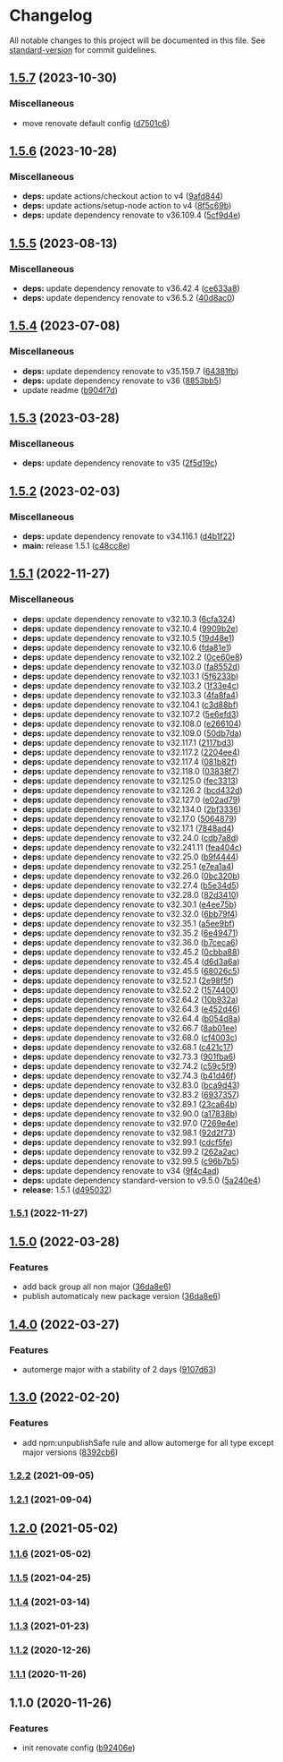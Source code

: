 # Changelog

All notable changes to this project will be documented in this file. See [standard-version](https://github.com/conventional-changelog/standard-version) for commit guidelines.

## [1.5.7](https://github.com/emmanuelgautier/renovate-config/compare/v1.5.6...v1.5.7) (2023-10-30)


### Miscellaneous

* move renovate default config ([d7501c6](https://github.com/emmanuelgautier/renovate-config/commit/d7501c66bb8dbdd7f9343d2b48d3a73ca3e12f4f))

## [1.5.6](https://github.com/emmanuelgautier/renovate-config/compare/v1.5.5...v1.5.6) (2023-10-28)


### Miscellaneous

* **deps:** update actions/checkout action to v4 ([9afd844](https://github.com/emmanuelgautier/renovate-config/commit/9afd8447b204e604a78db999902ddcd2d762d2a4))
* **deps:** update actions/setup-node action to v4 ([8f5c69b](https://github.com/emmanuelgautier/renovate-config/commit/8f5c69b65f8f713069549b11895d30a439880e0d))
* **deps:** update dependency renovate to v36.109.4 ([5cf9d4e](https://github.com/emmanuelgautier/renovate-config/commit/5cf9d4e23ffe0e5332506d78a3832baa6d8eed49))

## [1.5.5](https://github.com/emmanuelgautier/renovate-config/compare/v1.5.4...v1.5.5) (2023-08-13)


### Miscellaneous

* **deps:** update dependency renovate to v36.42.4 ([ce633a8](https://github.com/emmanuelgautier/renovate-config/commit/ce633a8b637e90ab536b78b6d27fdaa4eea3f630))
* **deps:** update dependency renovate to v36.5.2 ([40d8ac0](https://github.com/emmanuelgautier/renovate-config/commit/40d8ac0fc526501b1eed2bda45dd80f4162cd91f))

## [1.5.4](https://github.com/emmanuelgautier/renovate-config/compare/v1.5.3...v1.5.4) (2023-07-08)


### Miscellaneous

* **deps:** update dependency renovate to v35.159.7 ([64381fb](https://github.com/emmanuelgautier/renovate-config/commit/64381fbb2b85a3c5839fb9ff663c39e8672029ad))
* **deps:** update dependency renovate to v36 ([8853bb5](https://github.com/emmanuelgautier/renovate-config/commit/8853bb52faa894e3fad880c56416f7416e1ea9db))
* update readme ([b904f7d](https://github.com/emmanuelgautier/renovate-config/commit/b904f7d6fb568f1df8f09908b898b27589a59b22))

## [1.5.3](https://github.com/emmanuelgautier/renovate-config/compare/v1.5.2...v1.5.3) (2023-03-28)


### Miscellaneous

* **deps:** update dependency renovate to v35 ([2f5d19c](https://github.com/emmanuelgautier/renovate-config/commit/2f5d19c474185494b0f94b600ffe25537738a893))

## [1.5.2](https://github.com/emmanuelgautier/renovate-config/compare/v1.5.1...v1.5.2) (2023-02-03)


### Miscellaneous

* **deps:** update dependency renovate to v34.116.1 ([d4b1f22](https://github.com/emmanuelgautier/renovate-config/commit/d4b1f22b4048a93107c652d75bc824a30f121e74))
* **main:** release 1.5.1 ([c48cc8e](https://github.com/emmanuelgautier/renovate-config/commit/c48cc8ecad9311094131fb17ffb42f7858e56354))

## [1.5.1](https://github.com/emmanuelgautier/renovate-config/compare/v1.5.0...v1.5.1) (2022-11-27)


### Miscellaneous

* **deps:** update dependency renovate to v32.10.3 ([6cfa324](https://github.com/emmanuelgautier/renovate-config/commit/6cfa3244dc3033c6204144df9776d00c524a59f9))
* **deps:** update dependency renovate to v32.10.4 ([9909b2e](https://github.com/emmanuelgautier/renovate-config/commit/9909b2e6b4d7c34245c210c7f5e0a398972e561c))
* **deps:** update dependency renovate to v32.10.5 ([19d48e1](https://github.com/emmanuelgautier/renovate-config/commit/19d48e15bc2949e918e00c97b23afba65d92c23b))
* **deps:** update dependency renovate to v32.10.6 ([fda81e1](https://github.com/emmanuelgautier/renovate-config/commit/fda81e13cf36d92b285746b13109942907bebc1d))
* **deps:** update dependency renovate to v32.102.2 ([0ce60e8](https://github.com/emmanuelgautier/renovate-config/commit/0ce60e803694b2e53153cda938b6eddedab0c31b))
* **deps:** update dependency renovate to v32.103.0 ([fa8552d](https://github.com/emmanuelgautier/renovate-config/commit/fa8552dc532aa1f62acd6d24afc0fd245d1aafdb))
* **deps:** update dependency renovate to v32.103.1 ([5f6233b](https://github.com/emmanuelgautier/renovate-config/commit/5f6233b35f7a2b3f12b8c48c9d2f99ac2e77afc3))
* **deps:** update dependency renovate to v32.103.2 ([1f33e4c](https://github.com/emmanuelgautier/renovate-config/commit/1f33e4c5ac84c5140f05bebedb7e748f59c58abe))
* **deps:** update dependency renovate to v32.103.3 ([4fa8fa4](https://github.com/emmanuelgautier/renovate-config/commit/4fa8fa43df7f2684ad6a96afd5ea8156bb69059a))
* **deps:** update dependency renovate to v32.104.1 ([c3d88bf](https://github.com/emmanuelgautier/renovate-config/commit/c3d88bff9824912a0a5c0c9aac1cf43026f0e7fe))
* **deps:** update dependency renovate to v32.107.2 ([5e6efd3](https://github.com/emmanuelgautier/renovate-config/commit/5e6efd3c0524265b603bc7d62694b38c97540eb4))
* **deps:** update dependency renovate to v32.108.0 ([e266104](https://github.com/emmanuelgautier/renovate-config/commit/e266104d4b6732050c6cffa9a4d791ad6bc4549e))
* **deps:** update dependency renovate to v32.109.0 ([50db7da](https://github.com/emmanuelgautier/renovate-config/commit/50db7daa6cb95018bedadbec3d179ac58bd11a72))
* **deps:** update dependency renovate to v32.117.1 ([2117bd3](https://github.com/emmanuelgautier/renovate-config/commit/2117bd380cad12b26b9f7a6d8922fa7f4ebde5ca))
* **deps:** update dependency renovate to v32.117.2 ([2204ee4](https://github.com/emmanuelgautier/renovate-config/commit/2204ee45b5f185e10fb20673b0f8244170b8e0e4))
* **deps:** update dependency renovate to v32.117.4 ([081b82f](https://github.com/emmanuelgautier/renovate-config/commit/081b82f8626b32f8da43493e5f7e30d395030730))
* **deps:** update dependency renovate to v32.118.0 ([03838f7](https://github.com/emmanuelgautier/renovate-config/commit/03838f7402fdae867c509cf674d8a38f1127a153))
* **deps:** update dependency renovate to v32.125.0 ([fec3313](https://github.com/emmanuelgautier/renovate-config/commit/fec33130b92a044d5201860452ae4e928cdc7908))
* **deps:** update dependency renovate to v32.126.2 ([bcd432d](https://github.com/emmanuelgautier/renovate-config/commit/bcd432d4524e64c38df8f58a85e40e6d80f1aef0))
* **deps:** update dependency renovate to v32.127.0 ([e02ad79](https://github.com/emmanuelgautier/renovate-config/commit/e02ad79c8dee676d8dbbb4eb64fac9602e117820))
* **deps:** update dependency renovate to v32.134.0 ([2bf3336](https://github.com/emmanuelgautier/renovate-config/commit/2bf3336768adee373091e9aa5284d7d948084b21))
* **deps:** update dependency renovate to v32.17.0 ([5064879](https://github.com/emmanuelgautier/renovate-config/commit/5064879173f00fdeb41561b9f3a61c25736ab454))
* **deps:** update dependency renovate to v32.17.1 ([7848ad4](https://github.com/emmanuelgautier/renovate-config/commit/7848ad40a649c411a232b72d86c855e7d6346cb8))
* **deps:** update dependency renovate to v32.24.0 ([cdb7a8d](https://github.com/emmanuelgautier/renovate-config/commit/cdb7a8df2b00463fbbe790c111e1ca398849b8c4))
* **deps:** update dependency renovate to v32.241.11 ([fea404c](https://github.com/emmanuelgautier/renovate-config/commit/fea404c7d8aca45ecc617b63bf0098d866d23bba))
* **deps:** update dependency renovate to v32.25.0 ([b9f4444](https://github.com/emmanuelgautier/renovate-config/commit/b9f444473226dcdb73dcd784afb99d53aa918aab))
* **deps:** update dependency renovate to v32.25.1 ([e7ea1a4](https://github.com/emmanuelgautier/renovate-config/commit/e7ea1a459ab2eea0c5bbfd6ff023ab3502debefa))
* **deps:** update dependency renovate to v32.26.0 ([0bc320b](https://github.com/emmanuelgautier/renovate-config/commit/0bc320bbd8ab7af9dcd3fd13bc629ecff6bc6c21))
* **deps:** update dependency renovate to v32.27.4 ([b5e34d5](https://github.com/emmanuelgautier/renovate-config/commit/b5e34d53efc6e54186992343d75404c3c6c29078))
* **deps:** update dependency renovate to v32.28.0 ([82d3410](https://github.com/emmanuelgautier/renovate-config/commit/82d3410f5cd42dd2360ffbedac6aa0dab2632b48))
* **deps:** update dependency renovate to v32.30.1 ([e4ee75b](https://github.com/emmanuelgautier/renovate-config/commit/e4ee75b1fd769d8b6f7f90488875825fdff84da3))
* **deps:** update dependency renovate to v32.32.0 ([6bb79f4](https://github.com/emmanuelgautier/renovate-config/commit/6bb79f46659a3afb0950c853edf7807479595254))
* **deps:** update dependency renovate to v32.35.1 ([a5ee9bf](https://github.com/emmanuelgautier/renovate-config/commit/a5ee9bf1b3033d6849ec90f81c37b6b56d3a10c5))
* **deps:** update dependency renovate to v32.35.2 ([6e49471](https://github.com/emmanuelgautier/renovate-config/commit/6e4947180f0eafa37c13de7d925d6ebe5d95086c))
* **deps:** update dependency renovate to v32.36.0 ([b7ceca6](https://github.com/emmanuelgautier/renovate-config/commit/b7ceca64ada1ccd786393ede1ed9713c72cd3147))
* **deps:** update dependency renovate to v32.45.2 ([0cbba88](https://github.com/emmanuelgautier/renovate-config/commit/0cbba88f7443a6e7c760084c95a60cdfb7e25901))
* **deps:** update dependency renovate to v32.45.4 ([d6d3a6a](https://github.com/emmanuelgautier/renovate-config/commit/d6d3a6ad66690aefe8368b9ca15925fb81990fcc))
* **deps:** update dependency renovate to v32.45.5 ([68026c5](https://github.com/emmanuelgautier/renovate-config/commit/68026c5a5a3bf2be4705de08d9b4c9bd198da218))
* **deps:** update dependency renovate to v32.52.1 ([2e98f5f](https://github.com/emmanuelgautier/renovate-config/commit/2e98f5f4f88a470ec5fea14761fbdccd3e1fe7ef))
* **deps:** update dependency renovate to v32.52.2 ([1574400](https://github.com/emmanuelgautier/renovate-config/commit/15744000ab8552b640b3182bda8aaef84da65e3f))
* **deps:** update dependency renovate to v32.64.2 ([10b932a](https://github.com/emmanuelgautier/renovate-config/commit/10b932a39d1727829bc48470965f6ab72b056e7f))
* **deps:** update dependency renovate to v32.64.3 ([e452d46](https://github.com/emmanuelgautier/renovate-config/commit/e452d46312b455097aeef39b1b0cf27f84377925))
* **deps:** update dependency renovate to v32.64.4 ([b054d8a](https://github.com/emmanuelgautier/renovate-config/commit/b054d8af65474cbbcb83261c7ef6611a4aa7db7c))
* **deps:** update dependency renovate to v32.66.7 ([8ab01ee](https://github.com/emmanuelgautier/renovate-config/commit/8ab01ee671eb73b976c2dcf794ec8cd05678d80e))
* **deps:** update dependency renovate to v32.68.0 ([cf4003c](https://github.com/emmanuelgautier/renovate-config/commit/cf4003cfb6631a500114efb0b2967968932e1c1a))
* **deps:** update dependency renovate to v32.68.1 ([c421c17](https://github.com/emmanuelgautier/renovate-config/commit/c421c179f60af35440a15ede8e01bb88d8e08551))
* **deps:** update dependency renovate to v32.73.3 ([901fba6](https://github.com/emmanuelgautier/renovate-config/commit/901fba6a4b9d0db3af28f8839135ee70528aa87e))
* **deps:** update dependency renovate to v32.74.2 ([c59c5f9](https://github.com/emmanuelgautier/renovate-config/commit/c59c5f9a0b4431045f3861539f7613798934bce4))
* **deps:** update dependency renovate to v32.74.3 ([b41d46f](https://github.com/emmanuelgautier/renovate-config/commit/b41d46fa804c557431150c71c0440435cc37c9b0))
* **deps:** update dependency renovate to v32.83.0 ([bca9d43](https://github.com/emmanuelgautier/renovate-config/commit/bca9d435d508029a6e6dc286866ee0671d8f9ac2))
* **deps:** update dependency renovate to v32.83.2 ([6937357](https://github.com/emmanuelgautier/renovate-config/commit/6937357984db945c295fe228a419252818827e9e))
* **deps:** update dependency renovate to v32.89.1 ([23ca64b](https://github.com/emmanuelgautier/renovate-config/commit/23ca64b6aa4a4cb7a5559243930d9a438451d6a9))
* **deps:** update dependency renovate to v32.90.0 ([a17838b](https://github.com/emmanuelgautier/renovate-config/commit/a17838b03d83fd59bb699c91afd18d4a73787515))
* **deps:** update dependency renovate to v32.97.0 ([7269e4e](https://github.com/emmanuelgautier/renovate-config/commit/7269e4ec25f8d0269b50c14108178dc3830a105b))
* **deps:** update dependency renovate to v32.98.1 ([92d2f73](https://github.com/emmanuelgautier/renovate-config/commit/92d2f734035fec7c37cf8e10163da6085c9d4531))
* **deps:** update dependency renovate to v32.99.1 ([cdcf5fe](https://github.com/emmanuelgautier/renovate-config/commit/cdcf5febdefc15ff45fba52507c55e675005575d))
* **deps:** update dependency renovate to v32.99.2 ([262a2ac](https://github.com/emmanuelgautier/renovate-config/commit/262a2acf663cee18a2c7b631f827901627ea9f80))
* **deps:** update dependency renovate to v32.99.5 ([c96b7b5](https://github.com/emmanuelgautier/renovate-config/commit/c96b7b5cc19b506cbe3b554180f758217b2e19e0))
* **deps:** update dependency renovate to v34 ([9f4c4ad](https://github.com/emmanuelgautier/renovate-config/commit/9f4c4ade5c6270789833136ee5b78882aa26a75d))
* **deps:** update dependency standard-version to v9.5.0 ([5a240e4](https://github.com/emmanuelgautier/renovate-config/commit/5a240e493e7ec743c2404ac7a571abf262392288))
* **release:** 1.5.1 ([d495032](https://github.com/emmanuelgautier/renovate-config/commit/d495032bd22450519754e73c852ab9e2e4413998))

### [1.5.1](https://github.com/emmanuelgautier/renovate-config/compare/v1.5.0...v1.5.1) (2022-11-27)

## [1.5.0](https://github.com/emmanuelgautier/renovate-config/compare/v1.4.0...v1.5.0) (2022-03-28)


### Features

* add back group all non major ([36da8e6](https://github.com/emmanuelgautier/renovate-config/commit/36da8e6a8eff3626a98a7e498d021026a9be7ba8))
* publish automaticaly new package version ([36da8e6](https://github.com/emmanuelgautier/renovate-config/commit/36da8e6a8eff3626a98a7e498d021026a9be7ba8))

## [1.4.0](https://github.com/emmanuelgautier/renovate-config/compare/v1.3.0...v1.4.0) (2022-03-27)


### Features

* automerge major with a stability of 2 days ([9107d63](https://github.com/emmanuelgautier/renovate-config/commit/9107d6329ac5bcb1344cb2a4efce3828f1a277ed))

## [1.3.0](https://github.com/emmanuelgautier/renovate-config/compare/v1.2.2...v1.3.0) (2022-02-20)


### Features

* add npm:unpublishSafe rule and allow automerge for all type except major versions ([8392cb6](https://github.com/emmanuelgautier/renovate-config/commit/8392cb61cc4b5082c0258465f6b64391884c7356))

### [1.2.2](https://github.com/emmanuelgautier/renovate-config/compare/v1.2.1...v1.2.2) (2021-09-05)

### [1.2.1](https://github.com/emmanuelgautier/renovate-config/compare/v1.2.0...v1.2.1) (2021-09-04)

## [1.2.0](https://github.com/emmanuelgautier/renovate-config/compare/v1.1.6...v1.2.0) (2021-05-02)

### [1.1.6](https://github.com/emmanuelgautier/renovate-config/compare/v1.1.5...v1.1.6) (2021-05-02)

### [1.1.5](https://github.com/emmanuelgautier/renovate-config/compare/v1.1.4...v1.1.5) (2021-04-25)

### [1.1.4](https://github.com/emmanuelgautier/renovate-config/compare/v1.1.3...v1.1.4) (2021-03-14)

### [1.1.3](https://github.com/emmanuelgautier/renovate-config/compare/v1.1.2...v1.1.3) (2021-01-23)

### [1.1.2](https://github.com/emmanuelgautier/renovate-config/compare/v1.1.1...v1.1.2) (2020-12-26)

### [1.1.1](https://github.com/emmanuelgautier/renovate-config/compare/v1.1.0...v1.1.1) (2020-11-26)

## 1.1.0 (2020-11-26)


### Features

* init renovate config ([b92406e](https://github.com/emmanuelgautier/renovate-config/commit/b92406ea1528844540956db08447c63643d2ba07))
